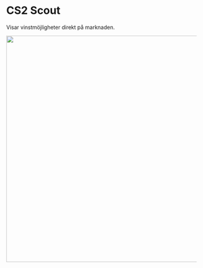 # CS2 Scout

Visar vinstmöjligheter direkt på marknaden.

<img src="https://i.imgur.com/EqdZPjq.png" width="600">
